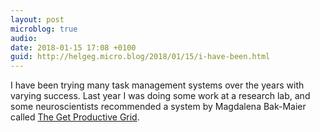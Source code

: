 ```yaml
---
layout: post
microblog: true
audio: 
date: 2018-01-15 17:08 +0100
guid: http://helgeg.micro.blog/2018/01/15/i-have-been.html
---
```

I have been trying many task management systems over the years with varying success. Last year I was doing some work at a research lab, and some neuroscientists recommended a system by Magdalena Bak-Maier called [The Get Productive Grid](https://www.amazon.com/Get-Productive-Grid-work-life-balance/dp/0993525202/ref=sr_1_1_twi_pap_2?ie=UTF8&qid=1516032079&sr=8-1&keywords=magdalena+bak-maier). 
